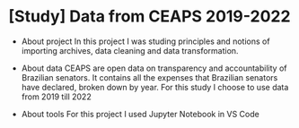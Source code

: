 # [Study] Data from CEAPS 2019-2022

- About project
In this project I was studing principles and notions of importing archives, data cleaning and data transformation.

- About data
CEAPS are open data on transparency and accountability of Brazilian senators.
It contains all the expenses that Brazilian senators have declared, broken down by year.
For this study I choose to use data from 2019 till 2022

- About tools
For this project I used Jupyter Notebook in VS Code
